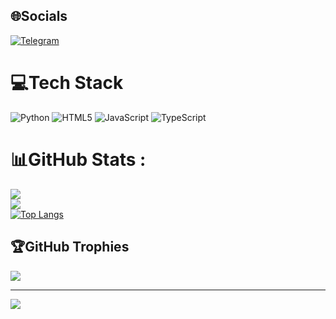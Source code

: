 ## 🌐Socials
[![Telegram](https://img.shields.io/badge/Telegram-svg?logo=Telegram&logoColor=white&color=blue)](https://t.me/FL1NEE)

# 💻Tech Stack
![Python](https://img.shields.io/badge/python-3670A0?style=for-the-badge&logo=python&logoColor=ffdd54) ![HTML5](https://img.shields.io/badge/html5-%23E34F26.svg?style=for-the-badge&logo=html5&logoColor=white) ![JavaScript](https://img.shields.io/badge/javascript-%23323330.svg?style=for-the-badge&logo=javascript&logoColor=%23F7DF1E) ![TypeScript](https://img.shields.io/badge/typescript-%23007ACC.svg?style=for-the-badge&logo=typescript&logoColor=white) 

# 📊GitHub Stats :
![](https://github-readme-stats.vercel.app/api?username=FL1NEE&theme=midnight-purple&hide_border=false&include_all_commits=false&count_private=true)<br/>
![](https://github-readme-streak-stats.herokuapp.com/?user=FL1NEE&theme=midnight-purple&hide_border=false)<br/>
[![Top Langs](https://github-readme-stats.vercel.app/api/top-langs/?username=FL1NEE&theme=midnight-purple&hide_border=false&include_all_commits=false&count_private=true&layout=compact)](https://github.com/FL1NEE/github-readme-stats)

## 🏆GitHub Trophies
![](https://github-profile-trophy.vercel.app/?username=FL1NEE&theme=radical&no-frame=false&no-bg=false&margin-w=4)

---
![](https://visitcount.itsvg.in/api?id=FL1NEE&label=Profile%20Views&pretty=true)
<!--
**FL1NEE/FL1NEE** is a ✨ _special_ ✨ repository because its `README.md` (this file) appears on your GitHub profile.

